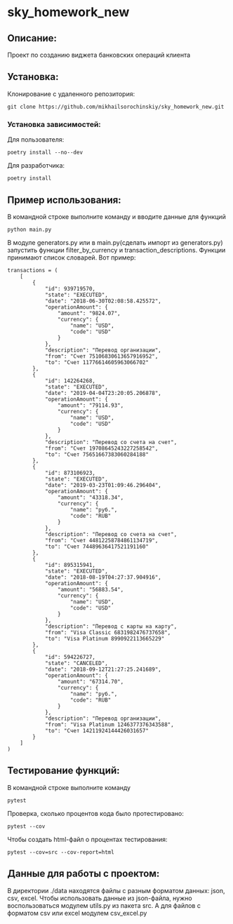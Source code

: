 # sky_homework_new

## Описание:
Проект по созданию виджета банковских операций клиента

## Установка:
Клонирование с удаленного репозитория:
```
git clone https://github.com/mikhailsorochinskiy/sky_homework_new.git
```
### Установка зависимостей:
Для пользователя:
```
poetry install --no--dev
```
Для разработчика:
```
poetry install
```

## Пример использования:
В командной строке выполните команду и вводите данные для функций
```
python main.py
```
В модуле generators.py или в main.py(сделать импорт из generators.py) запустить функции filter_by_currency
 и 
transaction_descriptions. Функции принимают список словарей. Вот пример:
```
transactions = (
    [
        {
            "id": 939719570,
            "state": "EXECUTED",
            "date": "2018-06-30T02:08:58.425572",
            "operationAmount": {
                "amount": "9824.07",
                "currency": {
                    "name": "USD",
                    "code": "USD"
                }
            },
            "description": "Перевод организации",
            "from": "Счет 75106830613657916952",
            "to": "Счет 11776614605963066702"
        },
        {
            "id": 142264268,
            "state": "EXECUTED",
            "date": "2019-04-04T23:20:05.206878",
            "operationAmount": {
                "amount": "79114.93",
                "currency": {
                    "name": "USD",
                    "code": "USD"
                }
            },
            "description": "Перевод со счета на счет",
            "from": "Счет 19708645243227258542",
            "to": "Счет 75651667383060284188"
        },
        {
            "id": 873106923,
            "state": "EXECUTED",
            "date": "2019-03-23T01:09:46.296404",
            "operationAmount": {
                "amount": "43318.34",
                "currency": {
                    "name": "руб.",
                    "code": "RUB"
                }
            },
            "description": "Перевод со счета на счет",
            "from": "Счет 44812258784861134719",
            "to": "Счет 74489636417521191160"
        },
        {
            "id": 895315941,
            "state": "EXECUTED",
            "date": "2018-08-19T04:27:37.904916",
            "operationAmount": {
                "amount": "56883.54",
                "currency": {
                    "name": "USD",
                    "code": "USD"
                }
            },
            "description": "Перевод с карты на карту",
            "from": "Visa Classic 6831982476737658",
            "to": "Visa Platinum 8990922113665229"
        },
        {
            "id": 594226727,
            "state": "CANCELED",
            "date": "2018-09-12T21:27:25.241689",
            "operationAmount": {
                "amount": "67314.70",
                "currency": {
                    "name": "руб.",
                    "code": "RUB"
                }
            },
            "description": "Перевод организации",
            "from": "Visa Platinum 1246377376343588",
            "to": "Счет 14211924144426031657"
        }
    ]
)
```
## Тестирование функций:
В командной строке выполните команду
```
pytest
```
Проверка, сколько процентов кода было протестировано:
```
pytest --cov
```
Чтобы создать html-файл о процентах тестирования:
```
pytest --cov=src --cov-report=html
```
## Данные для работы с проектом:
В директории ./data находятся файлы с разным форматом данных: json, csv, excel.
Чтобы использовать данные из json-файла, нужно воспользоваться модулем utils.py из пакета src.
А для файлов с форматом csv или excel модулем csv_excel.py